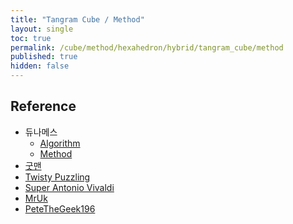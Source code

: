```yaml
---
title: "Tangram Cube / Method"
layout: single
toc: true
permalink: /cube/method/hexahedron/hybrid/tangram_cube/method
published: true
hidden: false
---
```


<head>
  <base target="_blank">
</head>



## Reference

- 듀나메스
  - [Algorithm](https://youtu.be/9QKBmZ2v21A)
  - [Method](https://youtu.be/KL6_pZl8OLw)
- [굿맨](https://youtu.be/PKbmdX2E0zg)
- [Twisty Puzzling](https://youtu.be/-jMduOt9vDY)
- [Super Antonio Vivaldi](https://youtu.be/LGvP0mMX8lM)
- [MrUk](https://youtu.be/0D_cRJnbe1s)
- [PeteTheGeek196](https://youtu.be/hvROr25LWCw)